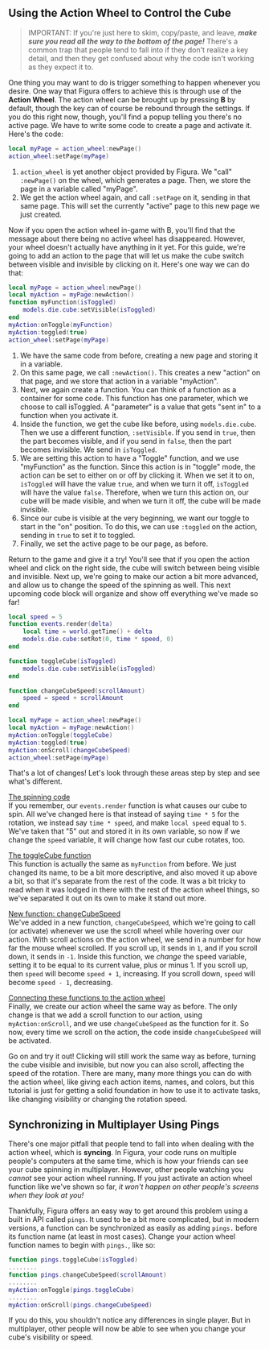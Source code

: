 ## Using the Action Wheel to Control the Cube

> IMPORTANT: If you're just here to skim, copy/paste, and leave, ***make sure you read all the way to the bottom of the page!*** There's a common trap that people tend to fall into if they don't realize a key detail, and then they get confused about why the code isn't working as they expect it to.

One thing you may want to do is trigger something to happen whenever you desire. One way that Figura offers to achieve this is through use of the **Action Wheel**. The action wheel can be brought up by pressing **B** by default, though the key can of course be rebound through the settings. If you do this right now, though, you'll find a popup telling you there's no active page. We have to write some code to create a page and activate it. Here's the code:

```lua
local myPage = action_wheel:newPage()
action_wheel:setPage(myPage)
```

1. `action_wheel` is yet another object provided by Figura. We "call" `:newPage()` on the wheel, which generates a page. Then, we store the page in a variable called "myPage".
2. We get the action wheel again, and call `:setPage` on it, sending in that same page. This will set the currently "active" page to this new page we just created.

Now if you open the action wheel in-game with B, you'll find that the message about there being no active wheel has disappeared. However, your wheel doesn't actually have anything in it yet. For this guide, we're going to add an action to the page that will let us make the cube switch between visible and invisible by clicking on it. Here's one way we can do that:

```lua
local myPage = action_wheel:newPage()
local myAction = myPage:newAction()
function myFunction(isToggled)
    models.die.cube:setVisible(isToggled)
end
myAction:onToggle(myFunction)
myAction:toggled(true)
action_wheel:setPage(myPage)
```

1. We have the same code from before, creating a new page and storing it in a variable.
2. On this same page, we call `:newAction()`. This creates a new "action" on that page, and we store that action in a variable "myAction".
3. Next, we again create a function. You can think of a function as a container for some code. This function has one parameter, which we choose to call isToggled. A "parameter" is a value that gets "sent in" to a function when you activate it.
4. Inside the function, we get the cube like before, using `models.die.cube`. Then we use a different function, `:setVisible`. If you send in `true`, then the part becomes visible, and if you send in `false`, then the part becomes invisible. We send in `isToggled`.
5. We are setting this action to have a "Toggle" function, and we use "myFunction" as the function. Since this action is in "toggle" mode, the action can be set to either on or off by clicking it. When we set it to on, `isToggled` will have the value `true`, and when we turn it off, `isToggled` will have the value `false`. Therefore, when we turn this action on, our cube will be made visible, and when we turn it off, the cube will be made invisible.
6. Since our cube is visible at the very beginning, we want our toggle to start in the "on" position. To do this, we can use `:toggled` on the action, sending in `true` to set it to toggled.
7. Finally, we set the active page to be our page, as before.

Return to the game and give it a try! You'll see that if you open the action wheel and click on the right side, the cube will switch between being visible and invisible. Next up, we're going to make our action a bit more advanced, and allow us to change the speed of the spinning as well. This next upcoming code block will organize and show off everything we've made so far!

```lua
local speed = 5
function events.render(delta)
	local time = world.getTime() + delta
	models.die.cube:setRot(0, time * speed, 0)
end

function toggleCube(isToggled)
	models.die.cube:setVisible(isToggled)
end

function changeCubeSpeed(scrollAmount)
	speed = speed + scrollAmount
end

local myPage = action_wheel:newPage()
local myAction = myPage:newAction()
myAction:onToggle(toggleCube)
myAction:toggled(true)
myAction:onScroll(changeCubeSpeed)
action_wheel:setPage(myPage)
```

That's a lot of changes! Let's look through these areas step by step and see what's different.

<u>The spinning code</u><br />
If you remember, our `events.render` function is what causes our cube to spin. All we've changed here is that instead of saying `time * 5` for the rotation, we instead say `time * speed`, and make `local speed` equal to `5`. We've taken that "5" out and stored it in its own variable, so now if we change the `speed` variable, it will change how fast our cube rotates, too.

<u>The toggleCube function</u><br />
This function is actually the same as `myFunction` from before. We just changed its name, to be a bit more descriptive, and also moved it up above a bit, so that it's separate from the rest of the code. It was a bit tricky to read when it was lodged in there with the rest of the action wheel things, so we've separated it out on its own to make it stand out more.

<u>New function: changeCubeSpeed</u><br />
We've added in a new function, `changeCubeSpeed`, which we're going to call (or activate) whenever we use the scroll wheel while hovering over our action. With scroll actions on the action wheel, we send in a number for how far the mouse wheel scrolled. If you scroll up, it sends in `1`, and if you scroll down, it sends in `-1`. Inside this function, we *change* the speed variable, setting it to be equal to its current value, plus or minus 1. If you scroll up, then `speed` will become `speed + 1`, increasing. If you scroll down, `speed` will become `speed - 1`, decreasing.

<u>Connecting these functions to the action wheel</u><br />
Finally, we create our action wheel the same way as before. The only change is that we add a scroll function to our action, using `myAction:onScroll`, and we use `changeCubeSpeed` as the function for it. So now, every time we scroll on the action, the code inside `changeCubeSpeed` will be activated.

Go on and try it out! Clicking will still work the same way as before, turning the cube visible and invisible, but now you can also scroll, affecting the speed of the rotation. There are many, many more things you can do with the action wheel, like giving each action items, names, and colors, but this tutorial is just for getting a solid foundation in how to use it to activate tasks, like changing visibility or changing the rotation speed.

## Synchronizing in Multiplayer Using Pings

There's one major pitfall that people tend to fall into when dealing with the action wheel, which is **syncing**. In Figura, your code runs on multiple people's computers at the same time, which is how your friends can see your cube spinning in multiplayer. However, other people watching you *cannot* see your action wheel running. If you just activate an action wheel function like we've shown so far, *it won't happen on other people's screens when they look at you!*

Thankfully, Figura offers an easy way to get around this problem using a built in API called `pings`. It used to be a bit more complicated, but in modern versions, a function can be synchronized as easily as adding `pings.` before its function name (at least in most cases). Change your action wheel function names to begin with `pings.`, like so:

```lua
function pings.toggleCube(isToggled)
........
function pings.changeCubeSpeed(scrollAmount)
........
myAction:onToggle(pings.toggleCube)
........
myAction:onScroll(pings.changeCubeSpeed)
```

If you do this, you shouldn't notice any differences in single player. But in multiplayer, other people will now be able to see when you change your cube's visibility or speed.
